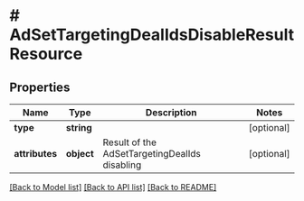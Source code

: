 # # AdSetTargetingDealIdsDisableResultResource

## Properties

Name | Type | Description | Notes
------------ | ------------- | ------------- | -------------
**type** | **string** |  | [optional]
**attributes** | **object** | Result of the AdSetTargetingDealIds disabling | [optional]

[[Back to Model list]](../../README.md#models) [[Back to API list]](../../README.md#endpoints) [[Back to README]](../../README.md)
